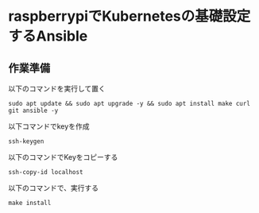 # raspberrypiでKubernetesの基礎設定するAnsible

## 作業準備
以下のコマンドを実行して置く
```
sudo apt update && sudo apt upgrade -y && sudo apt install make curl git ansible -y
```

以下コマンドでkeyを作成
```
ssh-keygen
```

以下のコマンドでKeyをコピーする
```
ssh-copy-id localhost
```

以下のコマンドで、実行する
```
make install
```